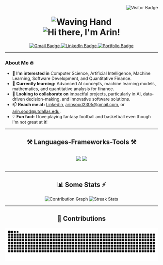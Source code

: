 <img align="right" src="https://visitor-badge.laobi.icu/badge?page_id=arin101230523.arin101230523" alt="Visitor Badge" />

<h1 align="center">
  <img src="https://media.giphy.com/media/hvRJCLFzcasrR4ia7z/giphy.gif" width="50" alt="Waving Hand"> 
  <br>
  <img src="https://readme-typing-svg.herokuapp.com/?font=Righteous&size=35&center=true&vCenter=true&width=500&height=70&duration=4000&lines=Hi+There!;+I'm+Arin!;" alt="Hi there, I'm Arin!" />
</h1>

<div align="center">
  <a href="mailto:arinsood2305@gmail.com" target="_blank">
    <img src="https://img.shields.io/badge/Gmail-333333?style=for-the-badge&logo=gmail&logoColor=red" alt="Gmail Badge" />
  </a>
  <a href="https://www.linkedin.com/in/arin-sood" target="_blank">
    <img src="https://img.shields.io/badge/LinkedIn-0077B5?style=for-the-badge&logo=linkedin&logoColor=white" alt="LinkedIn Badge" />
  </a>
  <a href="https://arin101230523.github.io/Portfolio/" target="_blank">
    <img src="https://img.shields.io/badge/Portfolio-FF5722?style=for-the-badge&logo=todoist&logoColor=white" alt="Portfolio Badge" />
  </a>
</div>

---

### About Me 🔥

- 👀 **I’m interested in** Computer Science, Artificial Intelligence, Machine Learning, Software Development, and Quantitative Finance.
- 🌱 **Currently learning:** Advanced AI concepts, machine learning models, mathematics, and quantitative analysis for finance.
- 🤝 **Looking to collaborate on** impactful projects, particularly in AI, data-driven decision-making, and innovative software solutions.
- 📫 **Reach me at:** [LinkedIn](https://www.linkedin.com/in/arin-sood), [arinsood2305@gmail.com](mailto:arinsood2305@gmail.com), or [arin.sood@utdallas.edu](mailto:arin.sood@utdallas.edu).
- 💡 **Fun fact:** I love playing fantasy football and basketball even though I'm not great at it!

---

<h2 align="center">⚒️ Languages-Frameworks-Tools ⚒️</h2>
<br/>
<div align="center">
    <img src="https://skillicons.dev/icons?i=python,cpp,c,javascript,typescript,html,css,java,r,sql" />
    <img src="https://skillicons.dev/icons?i=react,nextjs,mui,tailwind,express,nodejs,firebase,mongodb,git,github,docker,aws,figma,vscode" />
</div>
<br/>

---

<h2 align="center">📊 Some Stats ⚡</h2>
<div align="center">
  <img width="440px" src="https://github-readme-activity-graph.vercel.app/graph?username=arin101230523&theme=github" alt="Contribution Graph">
  <img width="385px" src="https://github-readme-streak-stats.herokuapp.com/?user=arin101230523&theme=onedark" alt="Streak Stats" />
</div>

---

<h2 align="center">🌟 Contributions</h2>
<div align="center">
  <img alt="Contributions" src="https://raw.githubusercontent.com/arin101230523/arin101230523/output/github-contribution-grid-snake.svg" />
</div>
<br/><br/><br/>
